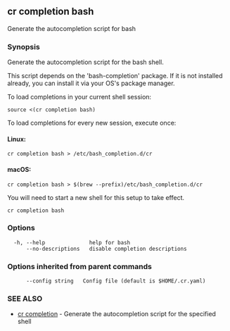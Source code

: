 ## cr completion bash

Generate the autocompletion script for bash

### Synopsis

Generate the autocompletion script for the bash shell.

This script depends on the 'bash-completion' package.
If it is not installed already, you can install it via your OS's package manager.

To load completions in your current shell session:

	source <(cr completion bash)

To load completions for every new session, execute once:

#### Linux:

	cr completion bash > /etc/bash_completion.d/cr

#### macOS:

	cr completion bash > $(brew --prefix)/etc/bash_completion.d/cr

You will need to start a new shell for this setup to take effect.


```
cr completion bash
```

### Options

```
  -h, --help              help for bash
      --no-descriptions   disable completion descriptions
```

### Options inherited from parent commands

```
      --config string   Config file (default is $HOME/.cr.yaml)
```

### SEE ALSO

* [cr completion](cr_completion.md)	 - Generate the autocompletion script for the specified shell

